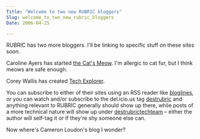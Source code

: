 ```yaml
---
Title: "Welcome to two new RUBRIC bloggers"
Slug: welcome_to_two_new_rubric_bloggers
Date: 2006-04-25

---
```

<div>

RUBRIC has two more bloggers. I'll be linking to specific stuff on these
sites soon.

Caroline Ayers has started [the Cat's
Meow](http://sophiaca.wordpress.com/). I'm allergic to cat fur, but I
think meows are safe enough.

Corey Wallis has created [Tech
Explorer](http://techxplorer.wordpress.com/).

You can subscribe to either of their sites using an RSS reader like
[bloglines](http://bloglines.com/), or you can watch and/or subscribe to
the del.icio.us tag [destrubric](http://del.icio.us/tag/destrubric) and
anything relevant to RUBRIC generally should show up there, while posts
of a more technical nature will show up under
[destrubrictechteam](http://del.icio.us/tag/destrubrictechteam) – either
the author will self-tag it or if they're shy someone else can.

Now where's Cameron Loudon's blog I wonder?

</div>
